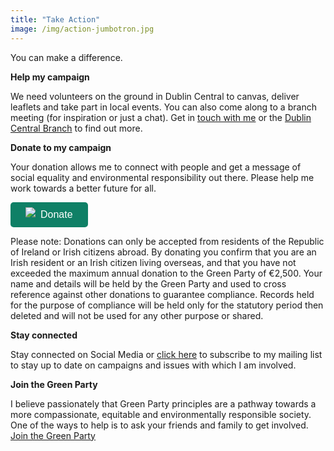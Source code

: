 ```yaml
---
title: "Take Action"
image: /img/action-jumbotron.jpg
---
```

You can make a difference. 

**Help my campaign**

We need volunteers on the ground in Dublin Central to canvas, deliver leaflets and take part in local events. You can also come along to a branch meeting (for inspiration or just a chat).  Get in [touch with me](/contact) or the [Dublin Central Branch](mailto:dublincentral@greenparty.ie) to find out more.

**Donate to my campaign**

Your donation allows me to connect with people and get a message of social equality and environmental responsibility out there. Please help me work towards a better future for all.

<script type="text/javascript" defer src="https://donorbox.org/install-popup-button.js" id="donorbox-popup-button-installer"> </script><a class="dbox-donation-button" id="preview_inline_popup_button" href="https://donorbox.org/help-elect-neasa-hourigan-to-the-34th-dail?default_interval=o" style="background: rgb(15, 128, 102); color: rgb(255, 255, 255); text-decoration: none; font-family: Verdana, sans-serif; display: flex; font-size: 16px; padding: 8px 24px; border-radius: 5px; gap: 8px; width: fit-content; line-height: 24px;"><img src="https://donorbox.org/images/white_logo.svg" style=""><span class="cta-label" style="font-family: inherit; font-size: inherit;">Donate</span></a>

Please note: Donations can only be accepted from residents of the Republic of Ireland or Irish citizens abroad. By donating you confirm that you are an Irish resident or an Irish citizen living overseas, and that you have not exceeded the maximum annual donation to the Green Party of €2,500. Your name and details will be held by the Green Party and used to cross reference against other donations to guarantee compliance. Records held for the purpose of compliance will be held only for the statutory period then deleted and will not be used for any other purpose or shared.

**Stay connected**

Stay connected on Social Media or [click here](/signup) to subscribe to my mailing list to stay up to date on campaigns and issues with which I am involved.

**Join the Green Party**

I believe passionately that Green Party principles are a pathway towards a more compassionate, equitable and environmentally responsible society. One of the ways to help is to ask your friends and family to get involved. [Join the Green Party](https://my.greenparty.ie/)
